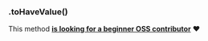 ### .toHaveValue()

This method [**is looking for a beginner OSS contributor**](https://github.com/franciscop/react-test/blob/master/Contributing.md) ❤️

